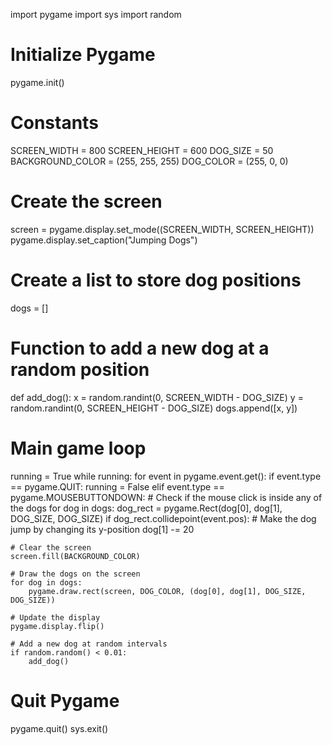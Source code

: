 import pygame
import sys
import random

# Initialize Pygame
pygame.init()

# Constants
SCREEN_WIDTH = 800
SCREEN_HEIGHT = 600
DOG_SIZE = 50
BACKGROUND_COLOR = (255, 255, 255)
DOG_COLOR = (255, 0, 0)

# Create the screen
screen = pygame.display.set_mode((SCREEN_WIDTH, SCREEN_HEIGHT))
pygame.display.set_caption("Jumping Dogs")

# Create a list to store dog positions
dogs = []

# Function to add a new dog at a random position
def add_dog():
    x = random.randint(0, SCREEN_WIDTH - DOG_SIZE)
    y = random.randint(0, SCREEN_HEIGHT - DOG_SIZE)
    dogs.append([x, y])

# Main game loop
running = True
while running:
    for event in pygame.event.get():
        if event.type == pygame.QUIT:
            running = False
        elif event.type == pygame.MOUSEBUTTONDOWN:
            # Check if the mouse click is inside any of the dogs
            for dog in dogs:
                dog_rect = pygame.Rect(dog[0], dog[1], DOG_SIZE, DOG_SIZE)
                if dog_rect.collidepoint(event.pos):
                    # Make the dog jump by changing its y-position
                    dog[1] -= 20

    # Clear the screen
    screen.fill(BACKGROUND_COLOR)

    # Draw the dogs on the screen
    for dog in dogs:
        pygame.draw.rect(screen, DOG_COLOR, (dog[0], dog[1], DOG_SIZE, DOG_SIZE))

    # Update the display
    pygame.display.flip()

    # Add a new dog at random intervals
    if random.random() < 0.01:
        add_dog()

# Quit Pygame
pygame.quit()
sys.exit()
